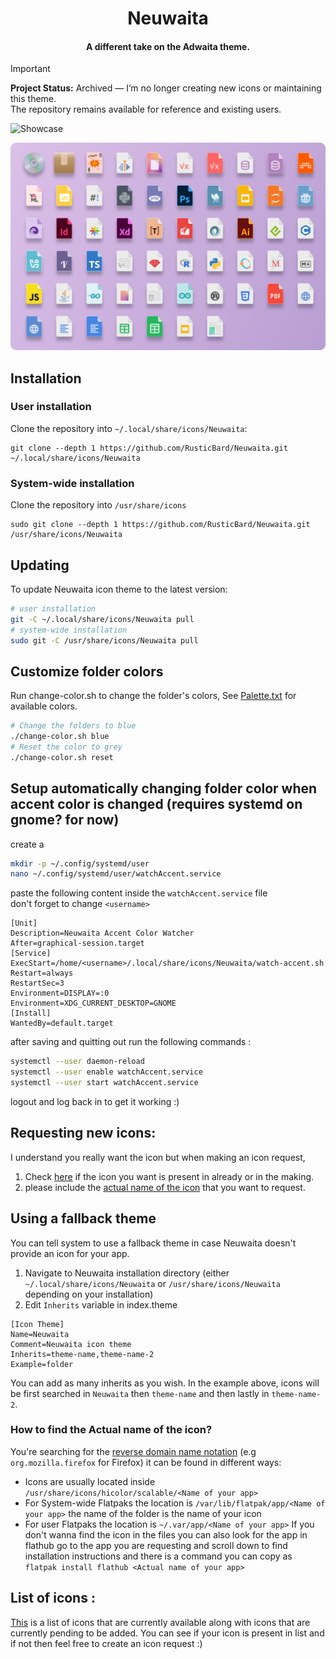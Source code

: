<h1 align="center"> Neuwaita </h1>
<h4 align="center"> A different take on the Adwaita theme. </h4>

> [!IMPORTANT]
> **Project Status:** Archived — I’m no longer creating new icons or maintaining this theme.  
> The repository remains available for reference and existing users.

![Showcase](https://github.com/RusticBard/Neuwaita/blob/main/img/Showcase.png)

![Mimes](https://github.com/RusticBard/Neuwaita/blob/main/img/Mimes.png)

## Installation
### User installation
Clone the repository into `~/.local/share/icons/Neuwaita`:

```
git clone --depth 1 https://github.com/RusticBard/Neuwaita.git ~/.local/share/icons/Neuwaita
```

### System-wide installation

Clone the repository into `/usr/share/icons`

```
sudo git clone --depth 1 https://github.com/RusticBard/Neuwaita.git /usr/share/icons/Neuwaita
```

## Updating
To update Neuwaita icon theme to the latest version:
```sh
# user installation
git -C ~/.local/share/icons/Neuwaita pull
# system-wide installation
sudo git -C /usr/share/icons/Neuwaita pull
```
## Customize folder colors
Run change-color.sh to change the folder's colors, See [Palette.txt](https://github.com/RusticBard/Neuwaita/blob/main/Palette.txt) for available colors.
```sh
# Change the folders to blue
./change-color.sh blue
# Reset the color to grey
./change-color.sh reset
```
## Setup automatically changing folder color when accent color is changed (requires systemd on gnome? for now)
create a 
```sh
mkdir -p ~/.config/systemd/user                                                        
nano ~/.config/systemd/user/watchAccent.service
```

paste the following content inside the `watchAccent.service` file  
don't forget to change `<username>`  

```desktop
[Unit]
Description=Neuwaita Accent Color Watcher
After=graphical-session.target
[Service]
ExecStart=/home/<username>/.local/share/icons/Neuwaita/watch-accent.sh
Restart=always
RestartSec=3
Environment=DISPLAY=:0
Environment=XDG_CURRENT_DESKTOP=GNOME
[Install]
WantedBy=default.target
```
after saving and quitting out run the following commands :
```sh
systemctl --user daemon-reload
systemctl --user enable watchAccent.service
systemctl --user start watchAccent.service
```
logout and log back in to get it working :)
## Requesting new icons:
I understand you really want the icon but when making an icon request,
1. Check [here](https://github.com/RusticBard/Neuwaita/issues/7#issue-1534235372) if the icon you want is present in already or in the making.
2. please include the [actual name of the icon](#how-to-find-the-actual-name-of-the-icon) that you want to request.
## Using a fallback theme
You can tell system to use a fallback theme in case Neuwaita doesn't provide an icon for your app.
1. Navigate to Neuwaita installation directory (either `~/.local/share/icons/Neuwaita` or `/usr/share/icons/Neuwaita` depending on your installation)
2. Edit `Inherits` variable in index.theme

```desktop
[Icon Theme]
Name=Neuwaita
Comment=Neuwaita icon theme
Inherits=theme-name,theme-name-2
Example=folder
```
You can add as many inherits as you wish. In the example above, icons will be first searched in `Neuwaita` then `theme-name` and then lastly in `theme-name-2`.
### How to find the **Actual name** of the icon?
You're searching for the [reverse domain name notation](https://en.wikipedia.org/wiki/Reverse_domain_name_notation) (e.g `org.mozilla.firefox` for Firefox) it can be found in different ways:
- Icons are usually located inside `/usr/share/icons/hicolor/scalable/<Name of your app>`
- For System-wide Flatpaks the location is `/var/lib/flatpak/app/<Name of your app>` the name of the folder is the name of your icon
- For user Flatpaks the location is `~/.var/app/<Name of your app>`
  If you don't wanna find the icon in the files you can also look for the app in flathub go to the app you are requesting and scroll down to find installation instructions and there is a command you can copy as `flatpak install flathub <Actual name of your app>`
## List of icons :
[This](https://github.com/RusticBard/Neuwaita/issues/7#issue-1534235372) is a list of icons that are currently available along with icons that are currently pending to be added. You can see if your icon is present in list and if not then feel free to create an icon request :)
